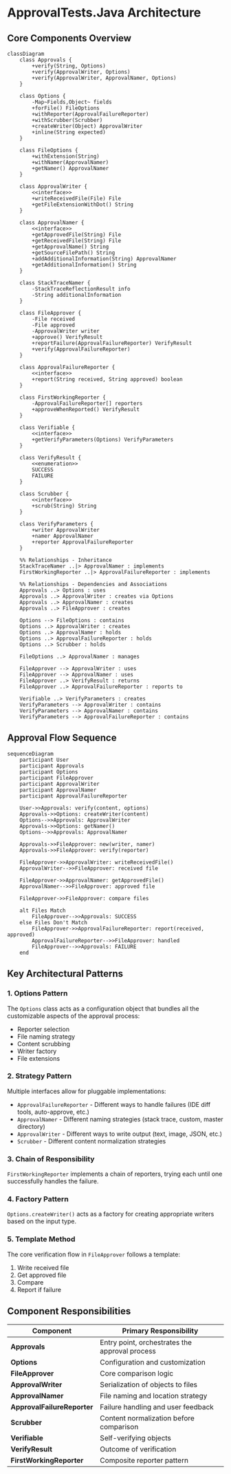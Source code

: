 # ApprovalTests.Java Architecture

## Core Components Overview

```mermaid
classDiagram
    class Approvals {
        +verify(String, Options)
        +verify(ApprovalWriter, Options)
        +verify(ApprovalWriter, ApprovalNamer, Options)    
    }
    
    class Options {
        -Map~Fields,Object~ fields
        +forFile() FileOptions
        +withReporter(ApprovalFailureReporter)
        +withScrubber(Scrubber)
        +createWriter(Object) ApprovalWriter
        +inline(String expected)
    }
    
    class FileOptions {
        +withExtension(String)
        +withNamer(ApprovalNamer)
        +getNamer() ApprovalNamer
    }
    
    class ApprovalWriter {
        <<interface>>
        +writeReceivedFile(File) File
        +getFileExtensionWithDot() String
    }
    
    class ApprovalNamer {
        <<interface>>
        +getApprovedFile(String) File
        +getReceivedFile(String) File
        +getApprovalName() String
        +getSourceFilePath() String
        +addAdditionalInformation(String) ApprovalNamer
        +getAdditionalInformation() String
    }
    
    class StackTraceNamer {
        -StackTraceReflectionResult info
        -String additionalInformation
    }
    
    class FileApprover {
        -File received
        -File approved
        -ApprovalWriter writer
        +approve() VerifyResult
        +reportFailure(ApprovalFailureReporter) VerifyResult
        +verify(ApprovalFailureReporter)
    }
    
    class ApprovalFailureReporter {
        <<interface>>
        +report(String received, String approved) boolean
    }
    
    class FirstWorkingReporter {
        -ApprovalFailureReporter[] reporters
        +approveWhenReported() VerifyResult
    }
    
    class Verifiable {
        <<interface>>
        +getVerifyParameters(Options) VerifyParameters
    }
    
    class VerifyResult {
        <<enumeration>>
        SUCCESS
        FAILURE
    }
    
    class Scrubber {
        <<interface>>
        +scrub(String) String
    }
    
    class VerifyParameters {
        +writer ApprovalWriter
        +namer ApprovalNamer
        +reporter ApprovalFailureReporter
    }

    %% Relationships - Inheritance
    StackTraceNamer ..|> ApprovalNamer : implements
    FirstWorkingReporter ..|> ApprovalFailureReporter : implements
    
    %% Relationships - Dependencies and Associations
    Approvals ..> Options : uses
    Approvals ..> ApprovalWriter : creates via Options
    Approvals ..> ApprovalNamer : creates
    Approvals ..> FileApprover : creates
    
    Options --> FileOptions : contains
    Options ..> ApprovalWriter : creates
    Options ..> ApprovalNamer : holds
    Options ..> ApprovalFailureReporter : holds
    Options ..> Scrubber : holds
    
    FileOptions ..> ApprovalNamer : manages
    
    FileApprover --> ApprovalWriter : uses
    FileApprover --> ApprovalNamer : uses
    FileApprover ..> VerifyResult : returns
    FileApprover ..> ApprovalFailureReporter : reports to
    
    Verifiable ..> VerifyParameters : creates
    VerifyParameters --> ApprovalWriter : contains
    VerifyParameters --> ApprovalNamer : contains
    VerifyParameters --> ApprovalFailureReporter : contains
```

## Approval Flow Sequence

```mermaid
sequenceDiagram
    participant User
    participant Approvals
    participant Options
    participant FileApprover
    participant ApprovalWriter
    participant ApprovalNamer
    participant ApprovalFailureReporter
    
    User->>Approvals: verify(content, options)
    Approvals->>Options: createWriter(content)
    Options-->>Approvals: ApprovalWriter
    Approvals->>Options: getNamer()
    Options-->>Approvals: ApprovalNamer
    
    Approvals->>FileApprover: new(writer, namer)
    Approvals->>FileApprover: verify(reporter)
    
    FileApprover->>ApprovalWriter: writeReceivedFile()
    ApprovalWriter-->>FileApprover: received file
    
    FileApprover->>ApprovalNamer: getApprovedFile()
    ApprovalNamer-->>FileApprover: approved file
    
    FileApprover->>FileApprover: compare files
    
    alt Files Match
        FileApprover-->>Approvals: SUCCESS
    else Files Don't Match
        FileApprover->>ApprovalFailureReporter: report(received, approved)
        ApprovalFailureReporter-->>FileApprover: handled
        FileApprover-->>Approvals: FAILURE
    end
```

## Key Architectural Patterns

### 1. **Options Pattern**
The `Options` class acts as a configuration object that bundles all the customizable aspects of the approval process:
- Reporter selection
- File naming strategy
- Content scrubbing
- Writer factory
- File extensions

### 2. **Strategy Pattern**
Multiple interfaces allow for pluggable implementations:
- `ApprovalFailureReporter` - Different ways to handle failures (IDE diff tools, auto-approve, etc.)
- `ApprovalNamer` - Different naming strategies (stack trace, custom, master directory)
- `ApprovalWriter` - Different ways to write output (text, image, JSON, etc.)
- `Scrubber` - Different content normalization strategies

### 3. **Chain of Responsibility**
`FirstWorkingReporter` implements a chain of reporters, trying each until one successfully handles the failure.

### 4. **Factory Pattern**
`Options.createWriter()` acts as a factory for creating appropriate writers based on the input type.

### 5. **Template Method**
The core verification flow in `FileApprover` follows a template:
1. Write received file
2. Get approved file
3. Compare
4. Report if failure

## Component Responsibilities

| Component | Primary Responsibility |
|-----------|----------------------|
| **Approvals** | Entry point, orchestrates the approval process |
| **Options** | Configuration and customization |
| **FileApprover** | Core comparison logic |
| **ApprovalWriter** | Serialization of objects to files |
| **ApprovalNamer** | File naming and location strategy |
| **ApprovalFailureReporter** | Failure handling and user feedback |
| **Scrubber** | Content normalization before comparison |
| **Verifiable** | Self-verifying objects |
| **VerifyResult** | Outcome of verification |
| **FirstWorkingReporter** | Composite reporter pattern |
